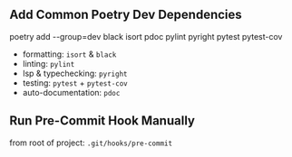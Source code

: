 

## Add Common Poetry Dev Dependencies
poetry add --group=dev black isort pdoc pylint pyright pytest pytest-cov

- formatting: `isort` & `black`
- linting: `pylint`
- lsp & typechecking: `pyright`
- testing: `pytest` + `pytest-cov`
- auto-documentation: `pdoc`


## Run Pre-Commit Hook Manually
from root of project:  `.git/hooks/pre-commit`

